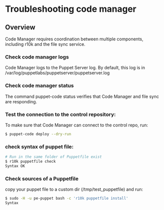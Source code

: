 # Troubleshooting code manager

## Overview
Code Manager requires coordination between multiple components, including r10k and the file sync service.

### Check code manager logs
Code Manager logs to the Puppet Server log. By default, this log is in /var/log/puppetlabs/puppetserver/puppetserver.log

### Check code manager status
The command puppet-code status verifies that Code Manager and file sync are responding.

### Test the connection to the control repository:

To make sure that Code Manager can connect to the control repo, run:

```bash
$ puppet-code deploy --dry-run
```

### check syntax of puppet file:

```bash
# Run in the same folder of Puppetfile exist
$ r10k puppetfile check
Syntax OK
```

### Check sources of a Puppetfile
copy your puppet file to a custom dir (/tmp/test_puppetfile) and run:

```bash
$ sudo -H -u pe-puppet bash -c 'r10k puppetfile install'
Syntax 
